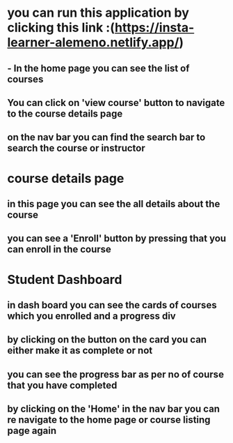 # you can run this application by clicking this link :(https://insta-learner-alemeno.netlify.app/)
## - In the home page you can see the list of courses
## You can click on 'view course' button to navigate to the course details page
## on the nav bar you can find the search bar to search the course or instructor

# course details page
## in this page you can see the all details about the course 
## you can see a 'Enroll' button by pressing that you can enroll in the course

# Student Dashboard
## in dash board you can see the cards of courses which you enrolled and a progress div
## by clicking on the button on the card you can either make it as complete or not 
## you can see the progress bar as per no of course that you have completed 
## by clicking on the 'Home' in the nav bar you can re navigate to the home page or course listing page again 
